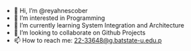 - 👋 Hi, I’m @reyahnescober
- 👀 I’m interested in Programming 
- 🌱 I’m currently learning System Integration and Architecture
- 💞️ I’m looking to collaborate on Github Projects
- 📫 How to reach me: 22-33648@g.batstate-u.edu.p

<!---
reyahnescober/reyahnescober is a ✨ special ✨ repository because its `README.md` (this file) appears on your GitHub profile.
You can click the Preview link to take a look at your changes.
--->
